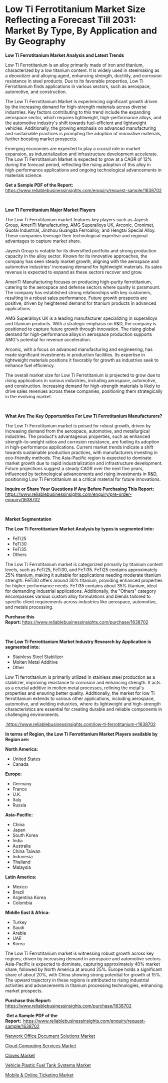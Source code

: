 <p><h1>Low Ti Ferrotitanium Market Size Reflecting a Forecast Till 2031: Market By Type, By Application and By Geography</h1></p><p><strong>Low Ti Ferrotitanium Market Analysis and Latest Trends</strong></p>
<p><p>Low Ti Ferrotitanium is an alloy primarily made of iron and titanium, characterized by a low titanium content. It is widely used in steelmaking as a deoxidizer and alloying agent, enhancing strength, ductility, and corrosion resistance in steel products. Due to its favorable properties, Low Ti Ferrotitanium finds applications in various sectors, such as aerospace, automotive, and construction.</p><p>The Low Ti Ferrotitanium Market is experiencing significant growth driven by the increasing demand for high-strength materials across diverse industries. Key factors contributing to this trend include the expanding aerospace sector, which requires lightweight, high-performance alloys, and the automotive industry's shift towards fuel-efficient and lightweight vehicles. Additionally, the growing emphasis on advanced manufacturing and sustainable practices is prompting the adoption of innovative materials, further boosting market prospects.</p><p>Emerging economies are expected to play a crucial role in market expansion, as industrialization and infrastructure development accelerate. The Low Ti Ferrotitanium Market is expected to grow at a CAGR of 12% during the forecast period, reflecting the rising adoption of this alloy in high-performance applications and ongoing technological advancements in materials science.</p></p>
<p><strong>Get a Sample PDF of the Report:&nbsp;</strong> <a href="https://www.reliablebusinessinsights.com/enquiry/request-sample/1638702?utm_campaign=63&utm_medium=2&utm_source=Github&utm_content=ia&utm_term=25092024&utm_id=low-ti-ferrotitanium">https://www.reliablebusinessinsights.com/enquiry/request-sample/1638702</a></p>
<p>&nbsp;</p>
<p><strong>Low Ti Ferrotitanium Major Market Players</strong></p>
<p><p>The Low Ti Ferrotitanium market features key players such as Jayesh Group, AmeriTi Manufacturing, AMG Superalloys UK, Arconic, Cronimet, Guotai Industrial, Jinzhou Guangda Ferroalloy, and Hengtai Special Alloy. These companies leverage their technological expertise and regional advantages to capture market share.</p><p>Jayesh Group is notable for its diversified portfolio and strong production capacity in the alloy sector. Known for its innovative approaches, the company has seen steady market growth, aligning with the aerospace and automotive industries' increasing demand for lightweight materials. Its sales revenue is expected to expand as these sectors recover and grow.</p><p>AmeriTi Manufacturing focuses on producing high-purity ferrotitanium, catering to the aerospace and defense sectors where quality is paramount. The company has established strong relationships with key customers, resulting in a robust sales performance. Future growth prospects are positive, driven by heightened demand for titanium products in advanced applications.</p><p>AMG Superalloys UK is a leading manufacturer specializing in superalloys and titanium products. With a strategic emphasis on R&D, the company is positioned to capture future growth through innovation. The rising global demand for high-performance alloys in aerospace production supports AMG's potential for revenue acceleration.</p><p>Arconic, with a focus on advanced manufacturing and engineering, has made significant investments in production facilities. Its expertise in lightweight materials positions it favorably for growth as industries seek to enhance fuel efficiency.</p><p>The overall market size for Low Ti Ferrotitanium is projected to grow due to rising applications in various industries, including aerospace, automotive, and construction. Increasing demand for high-strength materials is likely to drive sales revenues across these companies, positioning them strategically in the evolving market.</p></p>
<p>&nbsp;</p>
<p><strong>What Are The Key Opportunities For Low Ti Ferrotitanium Manufacturers?</strong></p>
<p><p>The Low Ti Ferrotitanium market is poised for robust growth, driven by increasing demand from the aerospace, automotive, and metallurgical industries. The product's advantageous properties, such as enhanced strength-to-weight ratios and corrosion resistance, are fueling its adoption in high-performance applications. Current market trends indicate a shift towards sustainable production practices, with manufacturers investing in eco-friendly methods. The Asia-Pacific region is expected to dominate market growth due to rapid industrialization and infrastructure development. Future projections suggest a steady CAGR over the next five years, influenced by technological advancements and rising investments in R&D, positioning Low Ti Ferrotitanium as a critical material for future innovations.</p></p>
<p><strong>Inquire or Share Your Questions If Any Before Purchasing This Report:</strong> <a href="https://www.reliablebusinessinsights.com/enquiry/pre-order-enquiry/1638702?utm_campaign=63&utm_medium=2&utm_source=Github&utm_content=ia&utm_term=25092024&utm_id=low-ti-ferrotitanium">https://www.reliablebusinessinsights.com/enquiry/pre-order-enquiry/1638702</a></p>
<p>&nbsp;</p>
<p><strong>Market Segmentation</strong></p>
<p><strong>The Low Ti Ferrotitanium Market Analysis by types is segmented into:</strong></p>
<p><ul><li>FeTi25</li><li>FeTi30</li><li>FeTi35</li><li>Others</li></ul></p>
<p><p>The Low Ti Ferrotitanium market is categorized primarily by titanium content levels, such as FeTi25, FeTi30, and FeTi35. FeTi25 contains approximately 25% titanium, making it suitable for applications needing moderate titanium strength. FeTi30 offers around 30% titanium, providing enhanced properties for higher-performance needs. FeTi35 contains about 35% titanium, ideal for demanding industrial applications. Additionally, the "Others" category encompasses various custom alloy formulations and blends tailored to specific client requirements across industries like aerospace, automotive, and metals processing.</p></p>
<p><strong>Purchase this Report:&nbsp;</strong><a href="https://www.reliablebusinessinsights.com/purchase/1638702?utm_campaign=63&utm_medium=2&utm_source=Github&utm_content=ia&utm_term=25092024&utm_id=low-ti-ferrotitanium">https://www.reliablebusinessinsights.com/purchase/1638702</a></p>
<p>&nbsp;</p>
<p><strong>The Low Ti Ferrotitanium Market Industry Research by Application is segmented into:</strong></p>
<p><ul><li>Stainless Steel Stabilizer</li><li>Molten Metal Additive</li><li>Other</li></ul></p>
<p><p>Low Ti ferrotitanium is primarily utilized in stainless steel production as a stabilizer, improving resistance to corrosion and enhancing strength. It acts as a crucial additive in molten metal processes, refining the metal's properties and ensuring better quality. Additionally, the market for low Ti ferrotitanium extends to various other applications, including aerospace, automotive, and welding industries, where its lightweight and high-strength characteristics are essential for creating durable and reliable components in challenging environments.</p></p>
<p><a href="https://www.reliablebusinessinsights.com/low-ti-ferrotitanium-r1638702?utm_campaign=63&utm_medium=2&utm_source=Github&utm_content=ia&utm_term=25092024&utm_id=low-ti-ferrotitanium">&nbsp;https://www.reliablebusinessinsights.com/low-ti-ferrotitanium-r1638702</a></p>
<p><strong>In terms of Region, the Low Ti Ferrotitanium Market Players available by Region are:</strong></p>
<p>
    <p> <strong> North America: </strong>
        <ul>
            <li>United States</li>
            <li>Canada</li>
        </ul>
        </p> 
    <p> <strong> Europe: </strong>
        <ul>
            <li>Germany</li>
            <li>France</li>
            <li>U.K.</li>
            <li>Italy</li>
            <li>Russia</li>
        </ul>
        </p> 
    <p> <strong> Asia-Pacific: </strong>
        <ul>
            <li>China</li>
            <li>Japan</li>
            <li>South Korea</li>
            <li>India</li>
            <li>Australia</li>
            <li>China Taiwan</li>
            <li>Indonesia</li>
            <li>Thailand</li>
            <li>Malaysia</li>
        </ul>
        </p> 
    <p> <strong> Latin America: </strong>
        <ul>
            <li>Mexico</li>
            <li>Brazil</li>
            <li>Argentina Korea</li>
            <li>Colombia</li>
        </ul>
        </p> 
    <p> <strong> Middle East & Africa: </strong>
        <ul>
            <li>Turkey</li>
            <li>Saudi</li>
            <li>Arabia</li>
            <li>UAE</li>
            <li>Korea</li>
        </ul>
    </p>
    </p>
<p><p>The Low Ti Ferrotitanium market is witnessing robust growth across key regions, driven by increasing demand in aerospace and automotive sectors. Asia-Pacific is expected to dominate, capturing approximately 40% market share, followed by North America at around 25%. Europe holds a significant share of about 20%, with China showing strong potential for growth at 15%. The upward trajectory in these regions is attributed to rising industrial activities and advancements in titanium processing technologies, enhancing market prospects.</p></p>
<p><strong>Purchase this Report: </strong><a href="https://www.reliablebusinessinsights.com/purchase/1638702?utm_campaign=63&utm_medium=2&utm_source=Github&utm_content=ia&utm_term=25092024&utm_id=low-ti-ferrotitanium">https://www.reliablebusinessinsights.com/purchase/1638702</a></p>
<p>&nbsp;<strong>Get a Sample PDF of the Report:&nbsp;&nbsp;</strong><a href="https://www.reliablebusinessinsights.com/enquiry/request-sample/1638702?utm_campaign=63&utm_medium=2&utm_source=Github&utm_content=ia&utm_term=25092024&utm_id=low-ti-ferrotitanium">https://www.reliablebusinessinsights.com/enquiry/request-sample/1638702</a></p>
<p><strong></strong></p>
<p><p><a href="https://medium.com/@emmetbernhard/network-office-document-solutions-market-market-segmentation-geographical-regions-and-market-1d51d7d91e9d?postPublishedType=repub&utm_campaign=63&utm_medium=2&utm_source=Github&utm_content=ia&utm_term=25092024&utm_id=low-ti-ferrotitanium">Network Office Document Solutions Market</a></p><p><a href="https://www.linkedin.com/pulse/what-innovations-shaping-cloud-computing-services-market-application-vf3qc?utm_campaign=63&utm_medium=2&utm_source=Github&utm_content=ia&utm_term=25092024&utm_id=low-ti-ferrotitanium">Cloud Computing Services Market</a></p><p><a href="https://www.linkedin.com/pulse/cloves-market-size-share-competitive-landscape-trend-analysis-uk9pf?trackingId=BiALoEDmQ4%2BFRxYR7w1czQ%3D%3D&utm_campaign=63&utm_medium=2&utm_source=Github&utm_content=ia&utm_term=25092024&utm_id=low-ti-ferrotitanium">Cloves Market</a></p><p><a href="https://github.com/NancyAlvarado586/Market-Research-Report-List-1/blob/main/vehicle-plastic-fuel-tank-systems-market.md?utm_campaign=63&utm_medium=2&utm_source=Github&utm_content=ia&utm_term=25092024&utm_id=low-ti-ferrotitanium">Vehicle Plastic Fuel Tank Systems Market</a></p><p><a href="https://medium.com/@emmetbernhard/mobile-online-ticketing-market-overview-global-market-trends-and-future-prospects-from-2024-to-e5c012e0f661?utm_campaign=63&utm_medium=2&utm_source=Github&utm_content=ia&utm_term=25092024&utm_id=low-ti-ferrotitanium">Mobile & Online Ticketing Market</a></p></p>